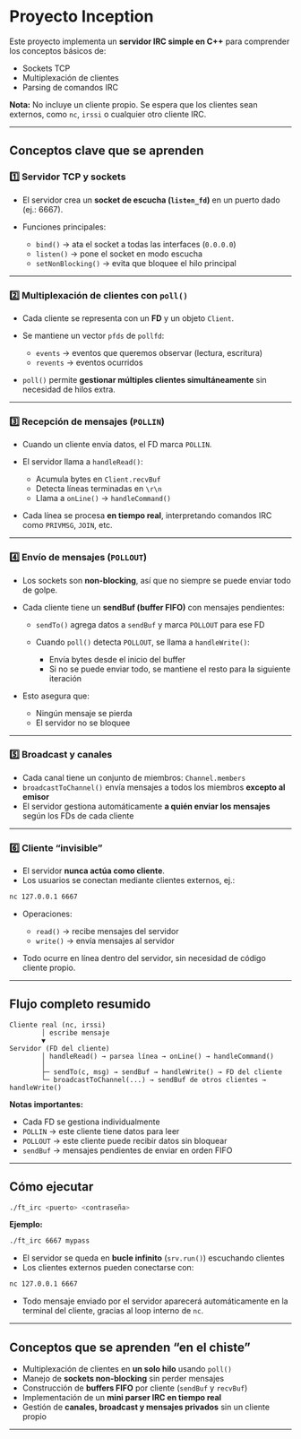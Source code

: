# Proyecto Inception

Este proyecto implementa un **servidor IRC simple en C++** para comprender los conceptos básicos de:

- Sockets TCP
- Multiplexación de clientes
- Parsing de comandos IRC

**Nota:** No incluye un cliente propio. Se espera que los clientes sean externos, como `nc`, `irssi` o cualquier otro cliente IRC.

---

## Conceptos clave que se aprenden

### 1️⃣ Servidor TCP y sockets

- El servidor crea un **socket de escucha (`listen_fd`)** en un puerto dado (ej.: 6667).
- Funciones principales:

  - `bind()` → ata el socket a todas las interfaces (`0.0.0.0`)
  - `listen()` → pone el socket en modo escucha
  - `setNonBlocking()` → evita que bloquee el hilo principal

---

### 2️⃣ Multiplexación de clientes con `poll()`

- Cada cliente se representa con un **FD** y un objeto `Client`.
- Se mantiene un vector `pfds` de `pollfd`:

  - `events` → eventos que queremos observar (lectura, escritura)
  - `revents` → eventos ocurridos

- `poll()` permite **gestionar múltiples clientes simultáneamente** sin necesidad de hilos extra.

---

### 3️⃣ Recepción de mensajes (`POLLIN`)

- Cuando un cliente envía datos, el FD marca `POLLIN`.
- El servidor llama a `handleRead()`:

  - Acumula bytes en `Client.recvBuf`
  - Detecta líneas terminadas en `\r\n`
  - Llama a `onLine()` → `handleCommand()`

- Cada línea se procesa **en tiempo real**, interpretando comandos IRC como `PRIVMSG`, `JOIN`, etc.

---

### 4️⃣ Envío de mensajes (`POLLOUT`)

- Los sockets son **non-blocking**, así que no siempre se puede enviar todo de golpe.
- Cada cliente tiene un **sendBuf (buffer FIFO)** con mensajes pendientes:

  - `sendTo()` agrega datos a `sendBuf` y marca `POLLOUT` para ese FD
  - Cuando `poll()` detecta `POLLOUT`, se llama a `handleWrite()`:

    - Envía bytes desde el inicio del buffer
    - Si no se puede enviar todo, se mantiene el resto para la siguiente iteración

- Esto asegura que:

  - Ningún mensaje se pierda
  - El servidor no se bloquee

---

### 5️⃣ Broadcast y canales

- Cada canal tiene un conjunto de miembros: `Channel.members`
- `broadcastToChannel()` envía mensajes a todos los miembros **excepto al emisor**
- El servidor gestiona automáticamente **a quién enviar los mensajes** según los FDs de cada cliente

---

### 6️⃣ Cliente “invisible”

- El servidor **nunca actúa como cliente**.
- Los usuarios se conectan mediante clientes externos, ej.:

```bash
nc 127.0.0.1 6667
```

- Operaciones:

  - `read()` → recibe mensajes del servidor
  - `write()` → envía mensajes al servidor

- Todo ocurre en línea dentro del servidor, sin necesidad de código cliente propio.

---

## Flujo completo resumido

```
Cliente real (nc, irssi)
        │ escribe mensaje
        ▼
Servidor (FD del cliente)
        │ handleRead() → parsea línea → onLine() → handleCommand()
        │
        ├─ sendTo(c, msg) → sendBuf → handleWrite() → FD del cliente
        └─ broadcastToChannel(...) → sendBuf de otros clientes → handleWrite()
```

**Notas importantes:**

- Cada FD se gestiona individualmente
- `POLLIN` → este cliente tiene datos para leer
- `POLLOUT` → este cliente puede recibir datos sin bloquear
- `sendBuf` → mensajes pendientes de enviar en orden FIFO

---

## Cómo ejecutar

```bash
./ft_irc <puerto> <contraseña>
```

**Ejemplo:**

```bash
./ft_irc 6667 mypass
```

- El servidor se queda en **bucle infinito** (`srv.run()`) escuchando clientes
- Los clientes externos pueden conectarse con:

```bash
nc 127.0.0.1 6667
```

- Todo mensaje enviado por el servidor aparecerá automáticamente en la terminal del cliente, gracias al loop interno de `nc`.

---

## Conceptos que se aprenden “en el chiste”

- Multiplexación de clientes en **un solo hilo** usando `poll()`
- Manejo de **sockets non-blocking** sin perder mensajes
- Construcción de **buffers FIFO** por cliente (`sendBuf` y `recvBuf`)
- Implementación de un **mini parser IRC en tiempo real**
- Gestión de **canales, broadcast y mensajes privados** sin un cliente propio

---
